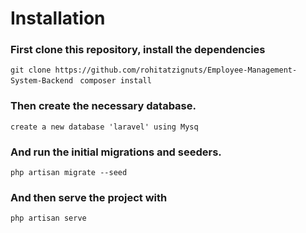 # Installation

### First clone this repository, install the dependencies

``git clone https://github.com/rohitatzignuts/Employee-Management-System-Backend``
`` composer install``

### Then create the necessary database.
``create a new database 'laravel' using Mysq``

### And run the initial migrations and seeders.
``php artisan migrate --seed``

### And then serve the project with
``php artisan serve``
